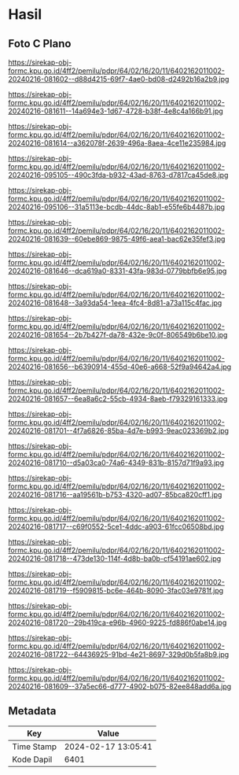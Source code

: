 # Hasil

## Foto C Plano

https://sirekap-obj-formc.kpu.go.id/4ff2/pemilu/pdpr/64/02/16/20/11/6402162011002-20240216-081602--d88d4215-69f7-4ae0-bd08-d2492b16a2b9.jpg

https://sirekap-obj-formc.kpu.go.id/4ff2/pemilu/pdpr/64/02/16/20/11/6402162011002-20240216-081611--14a694e3-1d67-4728-b38f-4e8c4a166b91.jpg

https://sirekap-obj-formc.kpu.go.id/4ff2/pemilu/pdpr/64/02/16/20/11/6402162011002-20240216-081614--a362078f-2639-496a-8aea-4ce11e235984.jpg

https://sirekap-obj-formc.kpu.go.id/4ff2/pemilu/pdpr/64/02/16/20/11/6402162011002-20240216-095105--490c3fda-b932-43ad-8763-d7817ca45de8.jpg

https://sirekap-obj-formc.kpu.go.id/4ff2/pemilu/pdpr/64/02/16/20/11/6402162011002-20240216-095106--31a5113e-bcdb-44dc-8ab1-e55fe6b4487b.jpg

https://sirekap-obj-formc.kpu.go.id/4ff2/pemilu/pdpr/64/02/16/20/11/6402162011002-20240216-081639--60ebe869-9875-49f6-aea1-bac62e35fef3.jpg

https://sirekap-obj-formc.kpu.go.id/4ff2/pemilu/pdpr/64/02/16/20/11/6402162011002-20240216-081646--dca619a0-8331-43fa-983d-0779bbfb6e95.jpg

https://sirekap-obj-formc.kpu.go.id/4ff2/pemilu/pdpr/64/02/16/20/11/6402162011002-20240216-081648--3a93da54-1eea-4fc4-8d81-a73a115c4fac.jpg

https://sirekap-obj-formc.kpu.go.id/4ff2/pemilu/pdpr/64/02/16/20/11/6402162011002-20240216-081654--2b7b427f-da78-432e-9c0f-806549b6be10.jpg

https://sirekap-obj-formc.kpu.go.id/4ff2/pemilu/pdpr/64/02/16/20/11/6402162011002-20240216-081656--b6390914-455d-40e6-a668-52f9a94642a4.jpg

https://sirekap-obj-formc.kpu.go.id/4ff2/pemilu/pdpr/64/02/16/20/11/6402162011002-20240216-081657--6ea8a6c2-55cb-4934-8aeb-f79329161333.jpg

https://sirekap-obj-formc.kpu.go.id/4ff2/pemilu/pdpr/64/02/16/20/11/6402162011002-20240216-081701--4f7a6826-85ba-4d7e-b993-9eac023369b2.jpg

https://sirekap-obj-formc.kpu.go.id/4ff2/pemilu/pdpr/64/02/16/20/11/6402162011002-20240216-081710--d5a03ca0-74a6-4349-831b-8157d71f9a93.jpg

https://sirekap-obj-formc.kpu.go.id/4ff2/pemilu/pdpr/64/02/16/20/11/6402162011002-20240216-081716--aa19561b-b753-4320-ad07-85bca820cff1.jpg

https://sirekap-obj-formc.kpu.go.id/4ff2/pemilu/pdpr/64/02/16/20/11/6402162011002-20240216-081717--c69f0552-5ce1-4ddc-a903-61fcc06508bd.jpg

https://sirekap-obj-formc.kpu.go.id/4ff2/pemilu/pdpr/64/02/16/20/11/6402162011002-20240216-081718--473de130-114f-4d8b-ba0b-cf54191ae602.jpg

https://sirekap-obj-formc.kpu.go.id/4ff2/pemilu/pdpr/64/02/16/20/11/6402162011002-20240216-081719--f5909815-bc6e-464b-8090-3fac03e9781f.jpg

https://sirekap-obj-formc.kpu.go.id/4ff2/pemilu/pdpr/64/02/16/20/11/6402162011002-20240216-081720--29b419ca-e96b-4960-9225-fd886f0abe14.jpg

https://sirekap-obj-formc.kpu.go.id/4ff2/pemilu/pdpr/64/02/16/20/11/6402162011002-20240216-081722--64436925-91bd-4e21-8697-329d0b5fa8b9.jpg

https://sirekap-obj-formc.kpu.go.id/4ff2/pemilu/pdpr/64/02/16/20/11/6402162011002-20240216-081609--37a5ec66-d777-4902-b075-82ee848add6a.jpg


## Metadata

| Key        | Value               |
| ---------- | ------------------- |
| Time Stamp | 2024-02-17 13:05:41 |
| Kode Dapil | 6401                |



